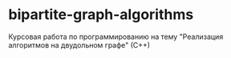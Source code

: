 # bipartite-graph-algorithms
Курсовая работа по программированию на тему "Реализация алгоритмов на двудольном графе" (С++)
